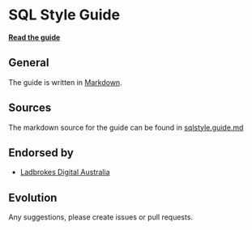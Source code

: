 # SQL Style Guide

**[Read the guide](sqlstyle.guide.md)**

## General

The guide is written in [Markdown][md-lang].

## Sources

The markdown source for the guide can be found in [sqlstyle.guide.md][md]

## Endorsed by
* [Ladbrokes Digital Australia][lb-au]

## Evolution
Any suggestions, please create issues or pull requests. 

[md-lang]: http://daringfireball.net/projects/markdown/
[md]: https://github.com/treffynnon/sqlstyle.guide/blob/gh-pages/_includes/sqlstyle.guide.md
[lb-au]: http://www.ladbrokes.com.au/
